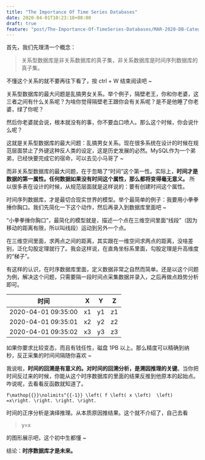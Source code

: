 ```yaml
---
title: "The Importance Of Time Series Databases"
date: 2020-04-01T10:23:18+08:00
draft: true
feature: "post/The-Importance-Of-TimeSeries-Databases/MAR-2020-DB-Categories-alt-2048x1024.png"
---
```


首先，我们先理清一个概念：

> 关系型数据库是非关系数据库的真子集，非关系数据库是时间序列数据库的真子集。

不懂这个关系的就不要再往下看了，按 ctrl + W 结束阅读吧 ~

关系型数据库的最大问题是乱搞男女关系。举个例子，隔壁老王，你和你老婆，这三者之间有什么关系呢？为啥你觉得隔壁老王跟你会有关系呢？是不是他睡了你老婆，绿了你呢？

然后你老婆就会说，根本就没有的事，你不要血口喷人。那么这个时候，你会说什么呢？

这就是关系型数据库的最大问题：乱搞男女关系。现在很多系统在设计的时候在规范层面禁止了外键这种反人类的设定，这是历史发展的必然。MySQL作为一个弟弟，已经快要完成它的宿命，可以去见小马哥了 ~

而非关系型数据库的最大问题，在于忽略了“时间”这个第一性。实际上，**时间才是数据的第一属性。任何数据如果没有时间这个属性，那么都将变得毫无意义。** 所以很多表在设计的时候，从规范层面就是这样说的：要有创建时间这个属性。

时间序列数据库，才是最切合现实世界的模型。举个最简单的例子：我要用小拳拳捶你胸口。我们先简化一下这个动作，然后再录入到数据库里面吧 ~

“小拳拳捶你胸口”，最简化的模型就是，描述一个点在三维空间里面“线段”（因为移动的距离有限，所以叫线段）运动到另外一个点。

在三维空间里面，求两点之间的距离，其实跟在一维空间求两点的距离，没啥差别，泛化勾股定理就行了。我会这样说，在直角坐标系里面，勾股定理是升高维度的“梯子”。

有这样的认识，在时序数据库里面，定义数据非常之自然而简单。还是以这个问题为例，解决这个问题，只需要隔一段时间点采集数据并录入，之后再做点趋势分析即可。

时间 | X |Y|Z
---|---|---|---
2020-04-01 09:35:00|x1|y1|z1
2020-04-01 09:35:01|x2|y2|z2
2020-04-01 09:35:02|x3|y3|z3

如果你要求比较变态，而且有钱任性，磁盘 1PB 以上。那么精度可以精确到纳秒，反正采集的时间间隔随你喜欢 ~

我说啦，**时间的回溯是有意义的。对时间的回溯分析，是溯因推理的关键**。当你把时间反过来的时候，你能从这个时序数据库的里面的结果反推到他原本的起始点。咋说呢，去看看反函数就知道了。

```TeX
f\mathop{{}}\nolimits^{{-1}} \left( f \left( x \left)  \left) =x\right. \right. \right. \right.
```

时间的正序分析是演绎推理。从本质原因推结果。这个就不介绍了，自己去看

> y=x

的图形展示吧，这个初中生都懂 ~

结论：**时序数据库才是未来。**
